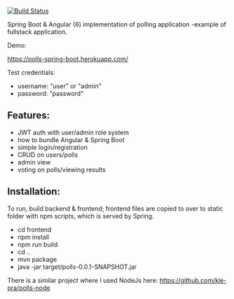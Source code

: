 [![Build Status](https://travis-ci.org/kle-pra/polls-spring-boot.svg?branch=master)](https://travis-ci.org/kle-pra/polls-spring-boot)

Spring Boot & Angular (6) implementation of polling application -example of fullstack application.

Demo:

https://polls-spring-boot.herokuapp.com/

Test credentials:
 
 - username: "user" or "admin"
 - password: "password"

Features:
--

- JWT auth with user/admin role system
- how to bundle Angular & Spring Boot 
- simple login/registration
- CRUD on users/polls
- admin view
- voting on polls/viewing results 

Installation:
---

To run, build backend & frontend; frontend files are copied to over to static folder with npm scripts, which is served by Spring.

- cd frontend
- npm install
- npm run build
- cd ..
- mvn package
- java -jar target/polls-0.0.1-SNAPSHOT.jar

There is a similar project where I used NodeJs here: https://github.com/kle-pra/polls-node 